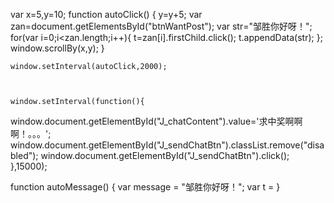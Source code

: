  var x=5,y=10;
    function autoClick()
    {
        y=y+5;
        var zan=document.getElementsById("btnWantPost");
        var str="邹胜你好呀！";
        for(var i=0;i<zan.length;i++){
                t=zan[i].firstChild.click();
                t.appendData(str);
        };
        window.scrollBy(x,y);
    }
 
    window.setInterval(autoClick,2000);



    window.setInterval(function(){
window.document.getElementById("J_chatContent").value='求中奖啊啊啊！。。。';
window.document.getElementById("J_sendChatBtn").classList.remove("disabled");
window.document.getElementById("J_sendChatBtn").click();
},15000);

function autoMessage()
{
    var message = "邹胜你好呀！";
    var t = 
}